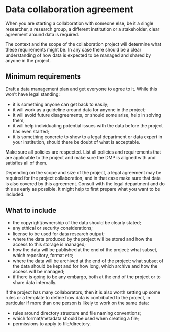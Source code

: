 # Data collaboration agreement
When you are starting a collaboration with someone else, be it a single researcher, a research group, a different institution or a stakeholder, clear agreement around data is required.

The context and the scope of the collaboration project will determine what these requirements might be. In any case there should be a clear understanding of how data is expected to be managed and shared by anyone in the project.

## Minimum requirements
Draft a data management plan and get everyone to agree to it. While this won’t have legal standing:

* it is something anyone can get back to easily;
* it will work as a guideline around data for anyone in the project;
* it will avoid future disagreements, or should some arise, help in solving them;
* it will help individuating potential issues with the data before the project has even started;
* it is something concrete to show to a legal department or data expert in your institution, should there be doubt of what is acceptable.

Make sure all policies are respected. List all policies and requirements that are applicable to the project and make sure the DMP is aligned with and satisfies all of them.

Depending on the scope and size of the project, a legal agreement may be required for the project collaboration, and in that case make sure that data is also covered by this agreement. Consult with the legal department and do this as early as possible. It might help to first prepare what you want to be included.

## What to include
* the copyright/ownership of the data should be clearly stated;
* any ethical or security considerations;
* license to be used for data research output;
* where the data produced by the project will be stored and how the access to this storage is managed;
* how the data will be published at the end of the project: what subset, which repository, format etc;
* where the data will be archived at the end of the project: what subset of the data should be kept and for how long, which archive and how the access will be managed;
* if there is going to be any embargo, both at the end of the project or to share data internally.

If the project has many collaborators, then it is also worth setting up some rules or a template to define how data is contributed to the project, in particular if more than one person is likely to work on the same data:
* rules around directory structure and file naming conventions;
* which format/metadata should be used when creating a file;
* permissions to apply to file/directory.
